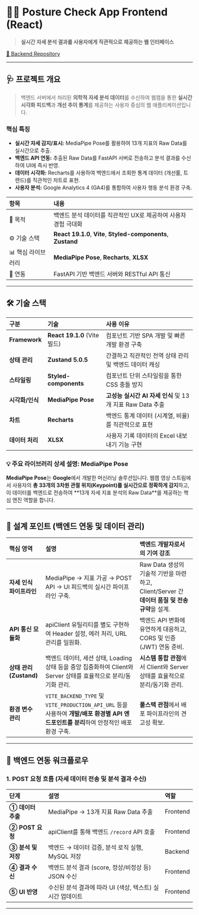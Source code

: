 # 🧍‍♂️ Posture Check App Frontend (React)
> **실시간 자세 분석 결과를 사용자에게 직관적으로 제공하는 웹 인터페이스**

[🔗 Backend Repository](https://github.com/croppedeyebrow/posture-check-app-back)

---

## 🩺 프로젝트 개요

> 백엔드 서버에서 처리된 **의학적 자세 분석 데이터**를 수신하여 웹캠을 통한 **실시간 시각화 피드백**과 **개선 추이 통계**를 제공하는 사용자 중심의 웹 애플리케이션입니다.

### 핵심 특징
* **실시간 자세 감지/표시:** $\text{MediaPipe Pose}$를 활용하여 $\text{13}$개 지표의 $\text{Raw Data}$를 실시간으로 추출.
* **백엔드 API 연동:** 추출된 $\text{Raw Data}$를 $\text{FastAPI}$ 서버로 전송하고 분석 결과를 수신하여 $\text{UI}$에 즉시 반영.
* **데이터 시각화:** $\text{Recharts}$를 사용하여 백엔드에서 조회한 통계 데이터 ($\text{개선률, 트렌드}$)를 직관적인 차트로 표현.
* **사용자 분석:** $\text{Google Analytics 4}$ ($\text{GA4}$)를 통합하여 사용자 행동 분석 환경 구축.

| 항목 | 내용 |
| :--- | :--- |
| 🧠 목적 | 백엔드 분석 데이터를 직관적인 $\text{UX}$로 제공하여 사용자 경험 극대화 |
| ⚙️ 기술 스택 | **React 19.1.0**, **Vite**, **Styled-components**, **Zustand** |
| 📊 핵심 라이브러리 | **MediaPipe Pose**, **Recharts**, **XLSX** |
| 🔗 연동 | $\text{FastAPI}$ 기반 백엔드 서버와 $\text{RESTful API}$ 통신 |

---

## 🛠 기술 스택

| 구분 | 기술 | 사용 이유 |
| :--- | :--- | :--- |
| **Framework** | **React 19.1.0** ($\text{Vite}$ 빌드) | 컴포넌트 기반 $\text{SPA}$ 개발 및 빠른 개발 환경 구축 |
| **상태 관리** | **Zustand 5.0.5** | 간결하고 직관적인 전역 상태 관리 및 백엔드 데이터 캐싱 |
| **스타일링** | **Styled-components** | 컴포넌트 단위 스타일링을 통한 $\text{CSS}$ 충돌 방지 |
| **시각화/인식** | **MediaPipe Pose** | **고성능 실시간 $\text{AI}$ 자세 인식** 및 $\text{13}$개 지표 $\text{Raw Data}$ 추출 |
| **차트** | **Recharts** | 백엔드 통계 데이터 ($\text{시계열, 비율}$)를 직관적으로 표현 |
| **데이터 처리** | **XLSX** | 사용자 기록 데이터의 $\text{Excel}$ 내보내기 기능 구현 |

### 💡 주요 라이브러리 상세 설명: MediaPipe Pose

**MediaPipe Pose**는 **Google**에서 개발한 머신러닝 솔루션입니다. 웹캠 영상 스트림에서 사용자의 **총 33개의 3차원 관절 위치($\text{Keypoint}$)를 실시간으로 정확하게 감지**하고, 이 데이터를 백엔드로 전송하여 **13개 자세 지표 분석의 $\text{Raw Data}$**를 제공하는 핵심 엔진 역할을 합니다.

---

## 🧠 설계 포인트 (백엔드 연동 및 데이터 관리)

| 핵심 영역 | 설명 | 백엔드 개발자로서의 기여 강조 |
| :--- | :--- | :--- |
| **자세 인식 파이프라인** | $\text{MediaPipe}$ $\to$ 지표 가공 $\to$ $\text{POST}$ $\text{API}$ $\to$ $\text{UI}$ 피드백의 실시간 파이프라인 구축. | $\text{Raw Data}$ 생성의 기술적 기반을 마련하고, $\text{Client/Server}$ 간 **데이터 품질 및 전송 규약**을 설계. |
| **API 통신 모듈화** | $\text{apiClient}$ 유틸리티를 별도 구현하여 $\text{Header}$ 설정, 에러 처리, $\text{URL}$ 관리를 일원화. | 백엔드 $\text{API}$ 변화에 유연하게 대응하고, $\text{CORS}$ 및 인증 $(\text{JWT})$ 연동 준비. |
| **상태 관리 (Zustand)** | 백엔드 데이터, 세션 상태, $\text{Loading}$ 상태 등을 중앙 집중화하여 $\text{Client}$와 $\text{Server}$ 상태를 효율적으로 분리/동기화 관리. | **시스템 통합 관점**에서 $\text{Client}$와 $\text{Server}$ 상태를 효율적으로 분리/동기화 관리. |
| **환경 변수 관리** | `VITE_BACKEND_TYPE` 및 `VITE_PRODUCTION_API_URL` 등을 사용하여 **개발/배포 환경별 $\text{API}$ 엔드포인트를 분리**하여 안정적인 배포 환경 구축. | **풀스택 관점**에서 배포 파이프라인의 견고성 확보. |

---

## 🔄 백엔드 연동 워크플로우

### 1. POST 요청 흐름 (자세 데이터 전송 및 분석 결과 수신)
| 단계 | 설명 | 역할 |
| :--- | :--- | :--- |
| **① 데이터 추출** | $\text{MediaPipe}$ $\to$ $\text{13}$개 지표 $\text{Raw Data}$ 추출 | $\text{Frontend}$ |
| **② $\text{POST}$ 요청** | $\text{apiClient}$를 통해 백엔드 `/record` $\text{API}$ 호출 | $\text{Frontend}$ |
| **③ 분석 및 저장** | 백엔드 $\to$ 데이터 검증, 분석 로직 실행, $\text{MySQL}$ 저장 | $\text{Backend}$ |
| **④ 결과 수신** | 백엔드 분석 결과 ($\text{score}$, $\text{정상/비정상}$ 등) $\text{JSON}$ 수신 | $\text{Frontend}$ |
| **⑤ $\text{UI}$ 반영** | 수신된 분석 결과에 따라 $\text{UI}$ (색상, 텍스트) 실시간 업데이트 | $\text{Frontend}$ |

---
